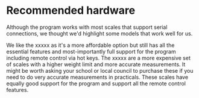 # Recommended hardware

Although the program works with most scales that support serial connections, we thought we'd highlight some models that work well for us.

We like the xxxxx as it's a more affordable option but still has all the essential features and most-importantly full support for the program including remote control via hot keys.
The xxxxx are a more expensive set of scales with a higher weight limit and more accurate measurements. It might be worth asking your school or local council to purchase these if you need to do very accurate measurements in practicals. These scales have equally good support for the program and support all the remote control features.